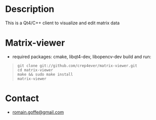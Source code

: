 # Description
This is a Qt4/C++ client to visualize and edit matrix data

# Matrix-viewer
* required packages: cmake, libqt4-dev, libopencv-dev
 build and run:

>     git clone git://github.com/crep4ever/matrix-viewer.git
>     cd matrix-viewer
>     make && sudo make install
>     matrix-viewer

# Contact
* romain.goffe@gmail.com
